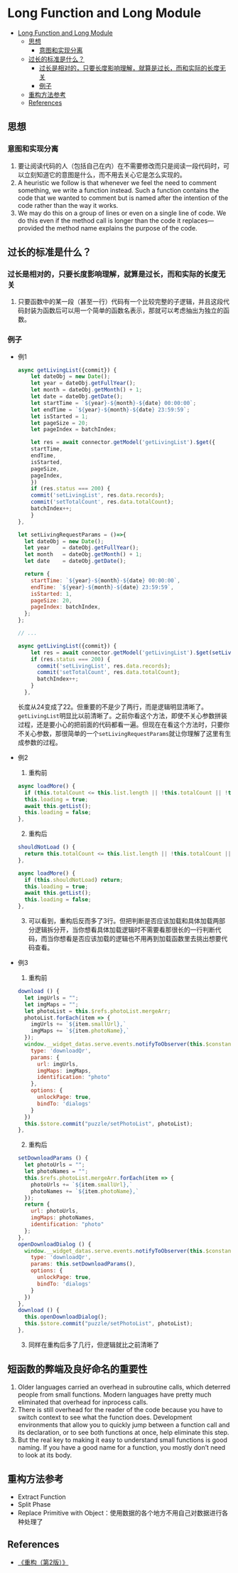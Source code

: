 # Long Function and Long Module


<!-- TOC -->

- [Long Function and Long Module](#long-function-and-long-module)
    - [思想](#思想)
        - [意图和实现分离](#意图和实现分离)
    - [过长的标准是什么？](#过长的标准是什么)
        - [过长是相对的，只要长度影响理解，就算是过长，而和实际的长度无关](#过长是相对的只要长度影响理解就算是过长而和实际的长度无关)
        - [例子](#例子)
    - [重构方法参考](#重构方法参考)
    - [References](#references)

<!-- /TOC -->


## 思想
### 意图和实现分离
1. 要让阅读代码的人（包括自己在内）在不需要修改而只是阅读一段代码时，可以立刻知道它的意图是什么，而不用去关心它是怎么实现的。
2. A heuristic we follow is that whenever we feel the need to comment something, we write a function instead. Such a function contains the code that we wanted to comment but is named after the intention of the code rather than the way it works. 
3. We may do this on a group of lines or even on a single line of code. We do this even if the method call is longer than the code it replaces—provided the method name explains the purpose of the code. 


## 过长的标准是什么？
### 过长是相对的，只要长度影响理解，就算是过长，而和实际的长度无关
1. 只要函数中的某一段（甚至一行）代码有一个比较完整的子逻辑，并且这段代码封装为函数后可以用一个简单的函数名表示，那就可以考虑抽出为独立的函数。

### 例子
* 例1
  ```js
  async getLivingList({commit}) {
      let dateObj = new Date();
      let year = dateObj.getFullYear();
      let month = dateObj.getMonth() + 1;
      let date = dateObj.getDate();
      let startTime = `${year}-${month}-${date} 00:00:00`;
      let endTime = `${year}-${month}-${date} 23:59:59`;
      let isStarted = 1;
      let pageSize = 20;
      let pageIndex = batchIndex;

      let res = await connector.getModel('getLivingList').$get({
      startTime,
      endTime,
      isStarted,
      pageSize,
      pageIndex,
      })
      if (res.status === 200) {
      commit('setLivingList', res.data.records);
      commit('setTotalCount', res.data.totalCount);
      batchIndex++;
      }
  },
  ```

  ```js
  let setLivingRequestParams = ()=>{
    let dateObj = new Date();
    let year    = dateObj.getFullYear();
    let month   = dateObj.getMonth() + 1;
    let date    = dateObj.getDate();

    return {
      startTime: `${year}-${month}-${date} 00:00:00`,
      endTime: `${year}-${month}-${date} 23:59:59`,
      isStarted: 1,
      pageSize: 20,
      pageIndex: batchIndex,
    };
  };

  // ...

  async getLivingList({commit}) {
      let res = await connector.getModel('getLivingList').$get(setLivingRequestParams());
      if (res.status === 200) {
        commit('setLivingList', res.data.records);
        commit('setTotalCount', res.data.totalCount);
        batchIndex++;
      }
    },
  ```

  长度从24变成了22。但重要的不是少了两行，而是逻辑明显清晰了。`getLivingList`明显比以前清晰了。之前你看这个方法，即使不关心参数拼装过程，还是要小心的把前面的代码都看一遍。但现在在看这个方法时，只要你不关心参数，那很简单的一个`setLivingRequestParams`就让你理解了这里有生成参数的过程。
* 例2
  1. 重构前
  ```js
  async loadMore() {
    if (this.totalCount <= this.list.length || !this.totalCount || !this.list.length || this.loading) return;
    this.loading = true;
    await this.getList();
    this.loading = false;
  },
  ```
  2. 重构后
  ```js
  shouldNotLoad () {
    return this.totalCount <= this.list.length || !this.totalCount || !this.list.length || this.loading;
  },
  ```
  ```js
  async loadMore() {
    if (this.shouldNotLoad) return;
    this.loading = true;
    await this.getList();
    this.loading = false;
  },
  ```
  3. 可以看到，重构后反而多了3行。但把判断是否应该加载和具体加载两部分逻辑拆分开，当你想看具体加载逻辑时不需要看那很长的一行判断代码，而当你想看是否应该加载的逻辑也不用再到加载函数里去挑出想要代码查看。
* 例3
  1. 重构前
  ```js
  download () {
    let imgUrls = "";
    let imgMaps = "";
    let photoList = this.$refs.photoList.mergeArr;
    photoList.forEach(item => {
      imgUrls += `${item.smallUrl},`
      imgMaps += `${item.photoName},`
    });
    window.__widget_datas.serve.events.notifyToObserver(this.$constants.ACTION.GLOBAL_DIALOG, {
      type: 'downloadQr',
      params: {
        url: imgUrls,
        imgMaps: imgMaps,
        identification: "photo"
      },
      options: {
        unlockPage: true,
        bindTo: 'dialogs'
      }
    })
    this.$store.commit("puzzle/setPhotoList", photoList);
  },
  ```
  2. 重构后
  ```js
  setDownloadParams () {
    let photoUrls = "";
    let photoNames = "";
    this.$refs.photoList.mergeArr.forEach(item => {
      photoUrls += `${item.smallUrl},`
      photoNames += `${item.photoName},`
    });
    return {
      url: photoUrls,
      imgMaps: photoNames,
      identification: "photo"
    };
  },
  openDownloadDialog () {
    window.__widget_datas.serve.events.notifyToObserver(this.$constants.ACTION.GLOBAL_DIALOG, {
      type: 'downloadQr',
      params: this.setDownloadParams(),
      options: {
        unlockPage: true,
        bindTo: 'dialogs'
      }
    })
  },
  download () {
    this.openDownloadDialog();
    this.$store.commit("puzzle/setPhotoList", photoList);
  },
  ```
  3. 同样在重构后多了几行，但逻辑就比之前清晰了


 ## 短函数的弊端及良好命名的重要性
 1. Older languages carried an overhead in subroutine calls, which deterred people from small functions. Modern languages have pretty much eliminated that overhead for in­process calls. 
 2. There is still overhead for the reader of the code because you have to switch context to see what the function does. Development environments that allow you to quickly jump between a function call and its declaration, or to see both functions at once, help eliminate this step.
 3. But the real key to making it easy to understand small functions is good naming. If you have a good name for a function, you mostly don’t need to look at its body. 



## 重构方法参考
* Extract Function
* Split Phase
* Replace Primitive with Object：使用数据的各个地方不用自己对数据进行各种处理了


## References
* [《重构（第2版）》](https://book.douban.com/subject/33400354/)
